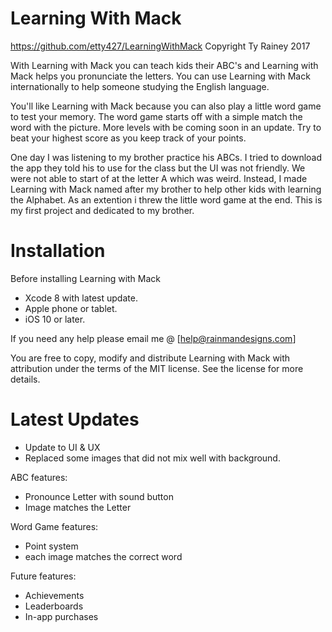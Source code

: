 # Learning With Mack
https://github.com/etty427/LearningWithMack
Copyright Ty Rainey 2017

With Learning with Mack you can teach kids their ABC's and Learning with Mack helps you pronunciate the letters. You can use Learning with Mack internationally to help someone studying the English language.

You'll like Learning with Mack because you can also play a little word game to test your memory.  The word game starts off with a simple match the word with the picture.  More levels with be coming soon in an update.  Try to beat your highest score as you keep track of your points.  

One day I was listening to my brother practice his ABCs.  I tried to download the app they told his to use for the class but the UI was not friendly.  We were not able to start of at the letter A which was weird.  Instead, I made Learning with Mack named after my brother to help other kids with learning the Alphabet.  As an extention i threw the little word game at the end. This is my first project and dedicated to my brother.

# Installation

Before installing Learning with Mack
* Xcode 8 with latest update.
* Apple phone or tablet.
* iOS 10 or later.

If you need any help please email me @ [help@rainmandesigns.com]

You are free to copy, modify and distribute Learning with Mack with attribution under the terms of the MIT license. See the license for more details.

# Latest Updates
* Update to UI & UX
* Replaced some images that did not mix well with background.

ABC features:
* Pronounce Letter with sound button
* Image matches the Letter

Word Game features:
* Point system
* each image matches the correct word

Future features:
* Achievements
* Leaderboards
* In-app purchases
